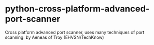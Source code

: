 # python-cross-platform-advanced-port-scanner
Cross platform advanced port scanner, uses many techniques of port scanning.
by Aeneas of Troy (EHVSN/TechKnow)
